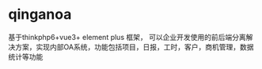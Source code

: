 # qinganoa
基于thinkphp6+vue3+ element plus 框架， 可以企业开发使用的前后端分离解决方案，实现内部OA系统，功能包括项目，日报，工时，客户，商机管理，数据统计等功能
